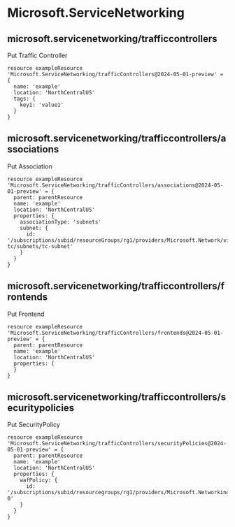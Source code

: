 # Microsoft.ServiceNetworking

## microsoft.servicenetworking/trafficcontrollers

Put Traffic Controller
```bicep
resource exampleResource 'Microsoft.ServiceNetworking/trafficControllers@2024-05-01-preview' = {
  name: 'example'
  location: 'NorthCentralUS'
  tags: {
    key1: 'value1'
  }
}
```

## microsoft.servicenetworking/trafficcontrollers/associations

Put Association
```bicep
resource exampleResource 'Microsoft.ServiceNetworking/trafficControllers/associations@2024-05-01-preview' = {
  parent: parentResource 
  name: 'example'
  location: 'NorthCentralUS'
  properties: {
    associationType: 'subnets'
    subnet: {
      id: '/subscriptions/subid/resourceGroups/rg1/providers/Microsoft.Network/virtualNetworks/vnet-tc/subnets/tc-subnet'
    }
  }
}
```

## microsoft.servicenetworking/trafficcontrollers/frontends

Put Frontend
```bicep
resource exampleResource 'Microsoft.ServiceNetworking/trafficControllers/frontends@2024-05-01-preview' = {
  parent: parentResource 
  name: 'example'
  location: 'NorthCentralUS'
  properties: {
  }
}
```

## microsoft.servicenetworking/trafficcontrollers/securitypolicies

Put SecurityPolicy
```bicep
resource exampleResource 'Microsoft.ServiceNetworking/trafficControllers/securityPolicies@2024-05-01-preview' = {
  parent: parentResource 
  name: 'example'
  location: 'NorthCentralUS'
  properties: {
    wafPolicy: {
      id: '/subscriptions/subid/resourcegroups/rg1/providers/Microsoft.Networking/applicationGatewayWebApplicationFirewallPolicies/wp-0'
    }
  }
}
```
